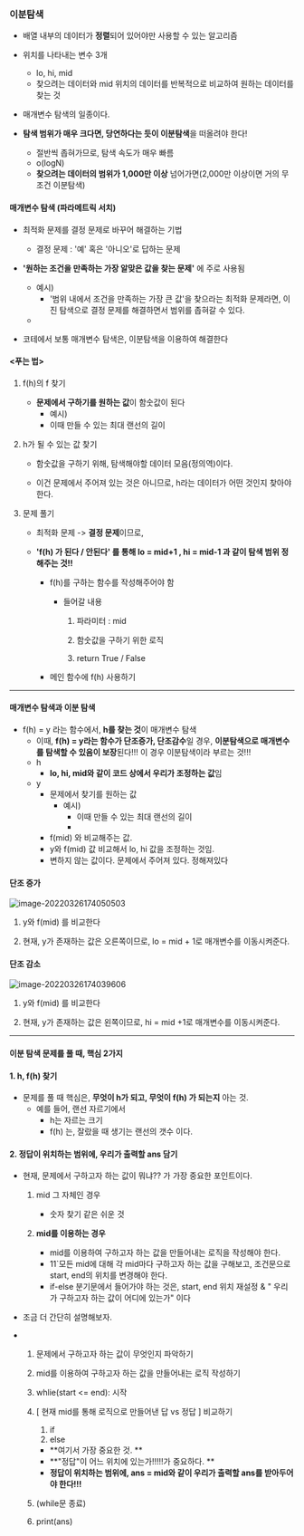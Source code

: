 ### 이분탐색 

- 배열 내부의 데이터가 **정렬**되어 있어야만 사용할 수 있는 알고리즘

- 위치를 나타내는 변수 3개

  - lo, hi, mid
  - 찾으려는 데이터와 mid 위치의 데이터를 반복적으로 비교하여 원하는 데이터를 찾는 것

  

- 매개변수 탐색의 일종이다.



- **탐색 범위가 매우 크다면, 당연하다는 듯이 이분탐색**을 떠올려야 한다!

  - 절반씩 좁혀가므로, 탐색 속도가 매우 빠름
  - o(logN)
  - **찾으려는 데이터의 범위가 1,000만 이상** 넘어가면(2,000만 이상이면 거의 무조건 이분탐색)

  

#### 매개변수 탐색 (파라메트릭 서치)

- 최적화 문제를 결정 문제로 바꾸어 해결하는 기법

  - 결정 문제 : '예' 혹은 '아니오'로 답하는 문제

  

- **'원하는 조건을 만족하는 가장 알맞은 값을 찾는 문제'** 에 주로 사용됨
  - 예시)
    - '범위 내에서 조건을 만족하는 가장 큰 값'을 찾으라는 최적화 문제라면, 이진 탐색으로 결정 문제를 해결하면서 범위를 좁혀갈 수 있다. 
  - 
- 코테에서 보통 매개변수 탐색은, 이분탐색을 이용하여 해결한다



#### <푸는 법>

1. f(h)의 f 찾기
   - **문제에서 구하기를 원하는 값**이 함숫값이 된다
     - 예시)
     - 이때 만들 수 있는 최대 랜선의 길이



2. h가 될 수 있는 값 찾기

   - 함숫값을 구하기 위해, 탐색해야할 데이터 모음(정의역)이다.

   - 이건 문제에서 주어져 있는 것은 아니므로, h라는 데이터가 어떤 것인지 찾아야 한다.



3. 문제 풀기

   - 최적화 문제 -> **결정 문제**이므로, 

   - **'f(h) 가 된다 / 안된다' 를 통해 lo = mid+1 , hi = mid-1 과 같이 탐색 범위 정해주는 것!!**

     - f(h)를 구하는 함수를 작성해주어야 함

       - 들어갈 내용

         1. 파라미터 : mid

         2. 함숫값을 구하기 위한 로직

         3. return True / False

         

     - 메인 함수에 f(h) 사용하기

---

#### 매개변수 탐색과 이분 탐색

- f(h) = y 라는 함수에서, **h를 찾는 것**이 매개변수 탐색
  - 이때, **f(h) = y라는 함수가 단조증가, 단조감수**일 경우, **이분탐색으로 매개변수를 탐색할 수 있음이 보장**된다!!! 이 경우 이분탐색이라 부르는 것!!!
  - h 
    - **lo, hi, mid와 같이 코드 상에서 우리가 조정하는 값**임
  - y
    - 문제에서 찾기를 원하는 값
      - 예시)
        - 이때 만들 수 있는 최대 랜선의 길이
        - 
    - f(mid) 와 비교해주는 값. 
    - y와 f(mid) 값 비교해서 lo, hi 값을 조정하는 것임.
    - 변하지 않는 값이다. 문제에서 주어져 있다. 정해져있다



#### 단조 증가

![image-20220326174050503](C:\Users\4545a\AppData\Roaming\Typora\typora-user-images\image-20220326174050503.png)

1. y와 f(mid) 를 비교한다

2. 현재, y가 존재하는 값은 오른쪽이므로, lo = mid + 1로 매개변수를 이동시켜준다.





#### 단조 감소

![image-20220326174039606](C:\Users\4545a\AppData\Roaming\Typora\typora-user-images\image-20220326174039606.png)

1. y와 f(mid) 를 비교한다

2. 현재, y가 존재하는 값은 왼쪽이므로, hi = mid +1로 매개변수를 이동시켜준다.



---

#### 이분 탐색 문제를 풀 때, 핵심 2가지

#### 1. h, f(h) 찾기

- 문제를 풀 때 핵심은, **무엇이 h가 되고, 무엇이 f(h) 가 되는지** 아는 것.
  - 예를 들어, 랜선 자르기에서 
    - h는 자르는 크기
    - f(h) 는, 잘랐을 때 생기는 랜선의 갯수 이다.



#### 2. 정답이 위치하는 범위에, 우리가 출력할 ans 담기

- 현재, 문제에서 구하고자 하는 값이 뭐냐?? 가 가장 중요한 포인트이다.

  1. mid 그 자체인 경우

     - 숫자 찾기 같은 쉬운 것

  2. **mid를 이용하는 경우**

     - mid를 이용하여 구하고자 하는 값을 만들어내는 로직을 작성해야 한다. 
     - 11`모든 mid에 대해 각 mid마다 구하고자 하는 값을 구해보고, 조건문으로 start, end의 위치를 변경해야 한다.
     - if-else 분기문에서 들어가야 하는 것은, start, end 위치 재설정 & " 우리가 구하고자 하는 값이 어디에 있는가" 이다

     

- 조금 더 간단히 설명해보자.

- 1. 문제에서 구하고자 하는 값이 무엇인지 파악하기
  2. mid를 이용하여 구하고자 하는 값을 만들어내는 로직 작성하기

  

  1. whlie(start <= end): 시작

  2. [ 현재 mid를 통해 로직으로 만들어낸 답 vs 정답 ] 비교하기

     1. if
     2. else

     - **여기서 가장 중요한 것. **
     - **"정답"이 어느 위치에 있는가!!!!!가 중요하다. **
     - **정답이 위치하는 범위에, ans = mid와 같이 우리가 출력할 ans를 받아두어야 한다!!!**

  3. (while문 종료)

  

  4. print(ans)